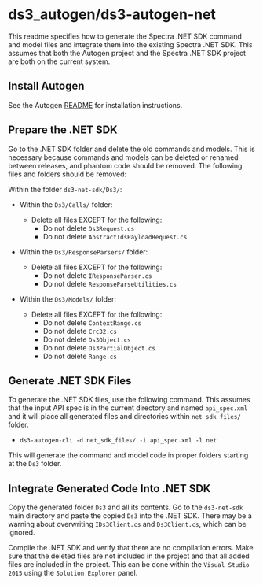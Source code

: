 # ds3_autogen/ds3-autogen-net

This readme specifies how to generate the Spectra .NET SDK command and model files and integrate them
into the existing Spectra .NET SDK. This assumes that both the Autogen project and the Spectra .NET SDK
project are both on the current system.

## Install Autogen

See the Autogen [README](../README.md) for installation instructions.

## Prepare the .NET SDK

Go to the .NET SDK folder and delete the old commands and models. This is necessary because commands
and models can be deleted or renamed between releases, and phantom code should be removed. The following
files and folders should be removed:

Within the folder `ds3-net-sdk/Ds3/`:

  * Within the `Ds3/Calls/` folder:
    * Delete all files EXCEPT for the following: 
      * Do not delete `Ds3Request.cs`
      * Do not delete `AbstractIdsPayloadRequest.cs`

  * Within the `Ds3/ResponseParsers/` folder:
    * Delete all files EXCEPT for the following:
      * Do not delete `IResponseParser.cs`
      * Do not delete `ResponseParseUtilities.cs`

  * Within the `Ds3/Models/` folder:
    * Delete all files EXCEPT for the following:
      * Do not delete `ContextRange.cs`
      * Do not delete `Crc32.cs`
      * Do not delete `Ds3Object.cs`
      * Do not delete `Ds3PartialObject.cs`
      * Do not delete `Range.cs`

## Generate .NET SDK Files

To generate the .NET SDK files, use the following command. This assumes that the input API spec is in
the current directory and named `api_spec.xml` and it will place all generated files and directories
within `net_sdk_files/` folder.

* `ds3-autogen-cli -d net_sdk_files/ -i api_spec.xml -l net`

This will generate the command and model code in proper folders starting at the `Ds3` folder.

## Integrate Generated Code Into .NET SDK

Copy the generated folder `Ds3` and all its contents. Go to the `ds3-net-sdk` main directory and
paste the copied `Ds3` into the .NET SDK. There may be a warning about overwriting `IDs3Client.cs`
and `Ds3Client.cs`, which can be ignored.

Compile the .NET SDK and verify that there are no compilation errors. Make sure that the deleted files
are not included in the project and that all added files are included in the project. This can be done
within the `Visual Studio 2015` using the `Solution Explorer` panel.
